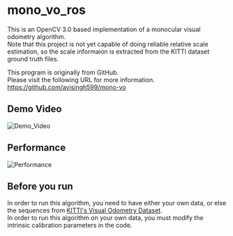 # mono_vo_ros
This is an OpenCV 3.0 based implementation of a monocular visual odometry algorithm.  
Note that this project is not yet capable of doing reliable relative scale estimation, 
so the scale informaion is extracted from the KITTI dataset ground truth files.  
  
This program is originally from GitHub.  
Please visit the following URL for more information.  
https://github.com/avisingh599/mono-vo

## Demo Video
![Demo_Video](https://bytebucket.org/MasatakaInouchi/mono_vo_ros/raw/1abf3db4d7b9d474ebe7fa41372001661ede4802/mono_vo_ros_demo.gif?token=3bd2ba5496d74bb1896501c9288ef9b96c740758)

## Performance
![Performance](https://bytebucket.org/MasatakaInouchi/mono_vo_ros/raw/8d4b23ddcb1922af0f0ff37138f5faf24d4160d1/mono_vo_ros_performance.png?token=94d3b43f4d91ab3194373d17174aa98f65e1d6a2)

## Before you run
In order to run this algorithm, you need to have either your own data, 
or else the sequences from [KITTI's Visual Odometry Dataset](http://www.cvlibs.net/datasets/kitti/eval_odometry.php).  
In order to run this algorithm on your own data, you must modify the intrinsic calibration parameters in the code.
